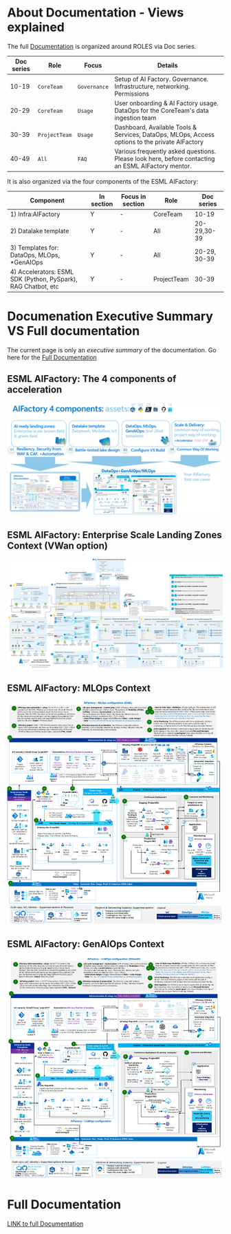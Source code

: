 # About Documentation - Views explained

The full [Documentation](./v2/10_index.md) is organized around ROLES via Doc series. 

| Doc series | Role | Focus | Details|
|------------|-----|--------|--------|
| 10-19 | `CoreTeam`|`Governance`| Setup of AI Factory. Governance. Infrastructure, networking. Permissions |
| 20-29 | `CoreTeam` | `Usage`| User onboarding & AI Factory usage. DataOps for the CoreTeam's data ingestion team |
| 30-39 | `ProjectTeam` | `Usage`| Dashboard, Available Tools & Services, DataOps, MLOps, Access options to the private AIFactory |
| 40-49 | `All`|`FAQ`| Various frequently asked questions. Please look here, before contacting an ESML AIFactory mentor. |

It is also organized via the four components of the ESML AIFactory: 

| Component | In section | Focus in section | Role| Doc series
|-----------|------------|----------------|-------|----|
| 1) Infra:AIFactory | Y | - | CoreTeam | 10-19 |
| 2) Datalake template | Y | - | All | 20-29,30-39 |
| 3) Templates for: DataOps, MLOps, *GenAIOps | Y | - | All | 20-29, 30-39 |
| 4) Accelerators: ESML SDK (Python, PySpark), RAG Chatbot, etc  | Y | - |ProjectTeam | 30-39 |

# Documenation Executive Summary VS Full documentation
The current page is only an *executive summary* of the documentation. Go here for the [Full Documentation](./v2/10_index.md)

## ESML AIFactory: The 4 components of acceleration
![](./v2/10-19/images/10-aifactory-4-components-2024-small.png)


## ESML AIFactory: Enterprise Scale Landing Zones Context (VWan option)

![](./v2/10-19/images/14-eslz-full-1.png)

<!-- 
## ESML AIFactory: The 2 project types and the AIFactory Personas
Technically, The AIFactory has automation to setup 2 project types, a set of services glued together with private networking & RBAC, a team gets access to (automation process takes 35min), with templates for DataOps, MLOps or GenAIOps.

Personas is a tool the AIFactory uses to map *tools, processes and people*, to scale AI **organizationally** as well. Personas is used to: 

1) **Find resource gaps, define responsibility, or find redesign needs:** If you do not have people in your organization that fit a persona description needed to support a process step, you either need to redesign the architecture, change the process, or onboard new people with that persona. Personas is a good tool to define scope of **responsibility**
2) **Education:** Mapping personas to specific **Azure services** in the architecture provides the benefits of offering **educational** sessions and online courses to upskill within.
3) **Security & Access:** Personas mapped to **processes, architectures and services** can be used to define which services they need access to in a process.
4) **Project planning & Interactions** Personas mapped to each other can be used see which personas that primarily interacts with each other, to be used to setup sync meetings and project planning.

[Read more about *personas* ](./v2/20-29/25-personas.md)

![](./v2/10-19/images/10-personas-2-architectures.png)

-->

## ESML AIFactory: MLOps Context

![](./v2/10-19/images/11-architecture-detailed-mlops.png)

## ESML AIFactory: GenAIOps Context

![](./v2/10-19/images/11-architecture-detailed-llmops.png)

# Full Documentation
[LINK to full Documentation](./v2/10_index.md)

